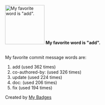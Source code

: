 <img src="https://my-badges.github.io/my-badges/favorite-word.png" alt="My favorite word is &quot;add&quot;." title="My favorite word is &quot;add&quot;." width="128">
<strong>My favorite word is &quot;add&quot;.</strong>
<br><br>

My favorite commit message words are:

1. add (used 362 times)
2. co-authored-by: (used 326 times)
3. update (used 224 times)
4. doc: (used 206 times)
5. fix (used 194 times)


Created by <a href="https://github.com/my-badges/my-badges">My Badges</a>